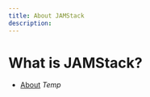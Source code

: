 ```yaml
---
title: About JAMStack
description: 
---
```

# What is JAMStack?

- [About](../_colophon/about.md) *Temp*
